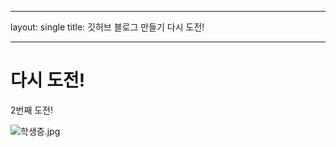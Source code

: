 ----

layout: single
title:  깃허브 블로그 만들기 다시 도전!

----

# 다시 도전!

2번째 도전!





![학생증.jpg](C:\Users\USER\Desktop\학생증.jpg)
